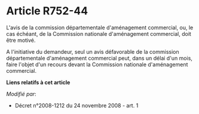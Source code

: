 # Article R752-44

L'avis de la commission départementale d'aménagement commercial, ou, le cas échéant, de la Commission nationale d'aménagement
commercial, doit être motivé. 

A l'initiative du demandeur, seul un avis défavorable de la commission départementale d'aménagement commercial peut, dans un
délai d'un mois, faire l'objet d'un recours devant la Commission nationale d'aménagement commercial.

**Liens relatifs à cet article**

_Modifié par_:

  - Décret n°2008-1212 du 24 novembre 2008 - art. 1
